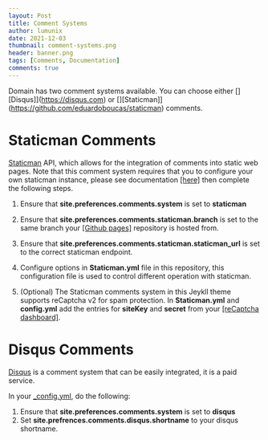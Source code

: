 ```yaml
---
layout: Post
title: Comment Systems
author: lumunix
date: 2021-12-03
thumbnail: comment-systems.png
header: banner.png
tags: [Comments, Documentation]
comments: true
---
```

Domain has two comment systems available. You can choose either [][Disqus]](https://disqus.com) or [][Staticman]](https://github.com/eduardoboucas/staticman) comments.


# Staticman Comments
[Staticman](https://github.com/eduardoboucas/staticman) API, which allows for the integration of comments into static web pages. Note that this comment system requires that you to configure your own staticman instance, please see documentation [[here]](https://github.com/eduardoboucas/staticman#setting-up-the-server-on-your-own-infrastructure) then complete the following steps.

1. Ensure that **site.preferences.comments.system** is set to **staticman**

2. Ensure that **site.preferences.comments.staticman.branch** is set to the same branch your [[Github pages]](https://pages.github.com) repository is hosted from.

3. Ensure that **site.preferences.comments.staticman.staticman_url** is set to the correct staticman endpoint.

4. Configure options in **Staticman.yml** file in this repository, this configuration file is used to control different operation with staticman.

5. (Optional) The Staticman comments system in this Jeykll theme supports reCaptcha v2 for spam protection. In **Staticman.yml** and **config.yml** add the entries for **siteKey** and **secret** from your [[reCaptcha dashboard]](https://www.google.com/recaptcha/admin).

# Disqus Comments
[Disqus](https://disqus.com) is a comment system that can be easily integrated, it is a paid service.

In your [_config.yml](https://github.com/Lumunix/Domain/blob/main/_config.yml), do the following:

1. Ensure that **site.preferences.comments.system** is set to **disqus**
2. Set **site.prefrences.comments.disqus.shortname** to your disqus shortname.
